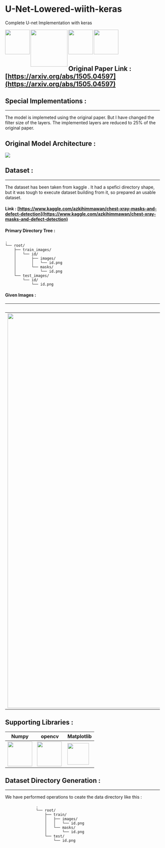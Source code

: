 # U-Net-Lowered-wiith-keras
Complete U-net Implementation with keras

<img align="left" width="80px" src="https://upload.wikimedia.org/wikipedia/commons/thumb/c/c3/Python-logo-notext.svg/165px-Python-logo-notext.svg.png"/><img align="left" width="120px" src="https://colab.research.google.com/img/colab_favicon_256px.png"/><img align="left" width="80px" src="https://upload.wikimedia.org/wikipedia/commons/thumb/2/2d/Tensorflow_logo.svg/173px-Tensorflow_logo.svg.png"/><img align="left" width="80px" src="https://upload.wikimedia.org/wikipedia/commons/thumb/a/ae/Keras_logo.svg/768px-Keras_logo.svg.png"/><br><br><br><br><br>




## Original Paper Link : [https://arxiv.org/abs/1505.04597](https://arxiv.org/abs/1505.04597)

## Special Implementations :
---

The model is implemeted using the original paper. But I have changed the filter size of the layers.
The implemented layers are reduced to 25% of the original paper.

## Original Model Architecture :

![](https://github.com/sagnik1511/U-Net-Lowered-wiith-keras/blob/main/images/u-net-architecture.png)

## Dataset :
---
   The dataset has been taken from kaggle . It had a spefici directory shape, but it was tough to execute dataset building from it, so prepared an usable dataset.
   #### Link :  [https://www.kaggle.com/azkihimmawan/chest-xray-masks-and-defect-detection](https://www.kaggle.com/azkihimmawan/chest-xray-masks-and-defect-detection)
   #### Primary Directory Tree :
   
    .
    └── root/
        ├── train_images/
        │   └── id/
        │       ├── images/
        │       │   └── id.png
        │       └── masks/
        │           └── id.png
        └── test_images/
            └── id/
                └── id.png
                
   #### Given Images :
   
   | Image | Mask |
   |-|-|
   | <img align="center" width="1280px" src="https://github.com/sagnik1511/U-Net-Lowered-wiith-keras/blob/main/images/00071198d059ba7f5914a526d124d28e6d010c92466da21d4a04cd5413362552_image.png"/> | <img align="center" width="1280px" src="https://github.com/sagnik1511/U-Net-Lowered-wiith-keras/blob/main/images/00071198d059ba7f5914a526d124d28e6d010c92466da21d4a04cd5413362552_mask.png"/> |
   
## Supporting Libraries :

| Numpy | opencv | Matplotlib |
|-|-|-|
| <img align="center" width="80px" src="https://numpy.org/images/logos/numpy.svg"/> | <img align="left" width="80px" src="https://quintagroup.com/cms/python/images/opencv-logo.png/@@images/45c400ef-455a-40a1-93b3-5f0c6a81e746.png"/> | <img align="center" width="70px" src="https://matplotlib.org/stable/_images/sphx_glr_logos2_001.png"/> |


## Dataset Directory Generation :
---

We have performed operations  to ceate the data directory like this :

                  .
                  └── root/
                      ├── train/
                      │   ├── images/
                      │   │   └── id.png
                      │   └── masks/
                      │       └── id.png
                      └── test/
                          └── id.png

